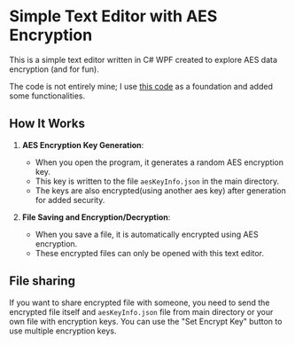 # Simple Text Editor with AES Encryption

This is a simple text editor written in C# WPF created to explore AES data encryption (and for fun). 

The code is not entirely mine; I use [this code](https://github.com/NetkoNefarious/Text-Editor) as a foundation and added some functionalities.

## How It Works

1. **AES Encryption Key Generation**: 
   - When you open the program, it generates a random AES encryption key.
   - This key is written to the file `aesKeyInfo.json` in the main directory.
   - The keys are also encrypted(using another aes key) after generation for added security.

2. **File Saving and Encryption/Decryption**:
   - When you save a file, it is automatically encrypted using AES encryption.
   - These encrypted files can only be opened with this text editor.

## File sharing
   If you want to share encrypted file with someone, you need to send the encrypted file itself and `aesKeyInfo.json` file from main directory or your own file with encryption keys. 
   You can use the "Set Encrypt Key" button to use multiple encryption keys.
